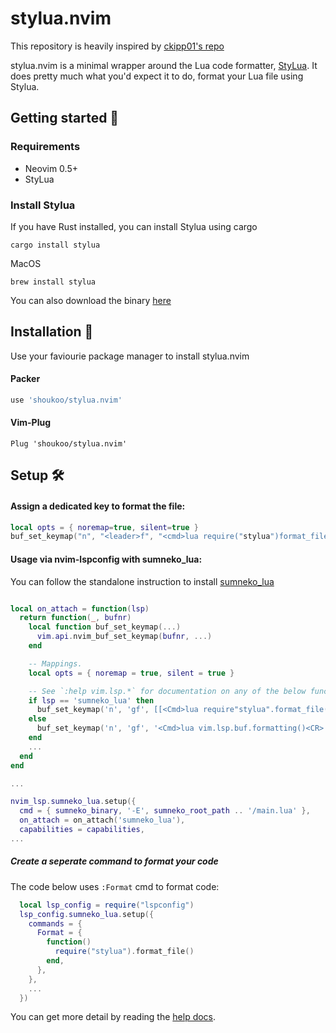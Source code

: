 # stylua.nvim

This repository is heavily inspired by [ckipp01's repo](https://github.com/ckipp01/stylua-nvim.git)

stylua.nvim is a minimal wrapper around the Lua code formatter,
[StyLua](https://github.com/JohnnyMorganz/StyLua). It does pretty much what
you'd expect it to do, format your Lua file using Stylua.

## Getting started 🏡

### Requirements
- Neovim 0.5+
- StyLua

### Install Stylua
If you have Rust installed, you can install Stylua using cargo
```
cargo install stylua
```

MacOS
```
brew install stylua
```
You can also download the binary [here](https://github.com/JohnnyMorganz/StyLua/releases)

## Installation 💾
Use your faviourie package manager to install stylua.nvim
#### Packer

```lua
use 'shoukoo/stylua.nvim'
```

#### Vim-Plug
```viml
Plug 'shoukoo/stylua.nvim'
```

## Setup 🛠️
#### Assign a dedicated key to format the file: 
```lua
local opts = { noremap=true, silent=true }
buf_set_keymap("n", "<leader>f", "<cmd>lua require("stylua")format_file()<CR>', opts)
```

#### Usage via nvim-lspconfig with sumneko_lua:
You can follow the standalone instruction to install [sumneko_lua](https://github.com/sumneko/lua-language-server/wiki/Build-and-Run-(Standalone))
```lua

local on_attach = function(lsp)
  return function(_, bufnr)
    local function buf_set_keymap(...)
      vim.api.nvim_buf_set_keymap(bufnr, ...)
    end

    -- Mappings.
    local opts = { noremap = true, silent = true }

    -- See `:help vim.lsp.*` for documentation on any of the below functions
    if lsp == 'sumneko_lua' then
      buf_set_keymap('n', 'gf', [[<Cmd>lua require"stylua".format_file()<CR>]], opts)
    else
      buf_set_keymap('n', 'gf', '<Cmd>lua vim.lsp.buf.formatting()<CR>', opts)
    end
    ...
  end
end

...

nvim_lsp.sumneko_lua.setup({
  cmd = { sumneko_binary, '-E', sumneko_root_path .. '/main.lua' },
  on_attach = on_attach('sumneko_lua'),
  capabilities = capabilities,
...

```

##### Create a seperate command to format your code
The code below uses `:Format` cmd to format code: 
```lua
  local lsp_config = require("lspconfig")
  lsp_config.sumneko_lua.setup({
    commands = {
      Format = {
        function()
          require("stylua").format_file()
        end,
      },
    },
    ...
  })
```

You can get more detail by reading the [help docs](https://github.com/shoukoo/stylua.nvim/blob/master/doc/stylua.txt).
